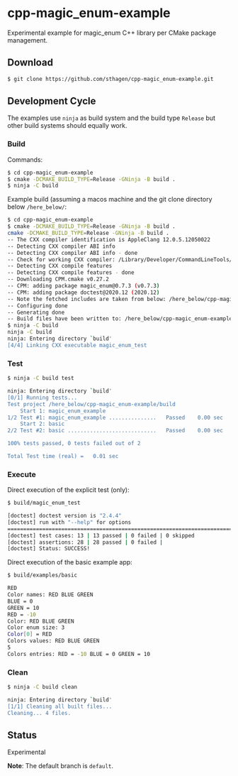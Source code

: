 # cpp-magic_enum-example

Experimental example for magic_enum C++ library per CMake package management.

## Download

```bash
$ git clone https://github.com/sthagen/cpp-magic_enum-example.git
```

## Development Cycle

The examples use `ninja` as build system and the build type `Release` but other build systems should equally work.

### Build

Commands:
```bash
$ cd cpp-magic_enum-example
$ cmake -DCMAKE_BUILD_TYPE=Release -GNinja -B build .
$ ninja -C build
```

Example build (assuming a macos machine and the git clone directory below `/here_below/`:
```bash
$ cd cpp-magic_enum-example
$ cmake -DCMAKE_BUILD_TYPE=Release -GNinja -B build .
cmake -DCMAKE_BUILD_TYPE=Release -GNinja -B build .
-- The CXX compiler identification is AppleClang 12.0.5.12050022
-- Detecting CXX compiler ABI info
-- Detecting CXX compiler ABI info - done
-- Check for working CXX compiler: /Library/Developer/CommandLineTools/usr/bin/c++ - skipped
-- Detecting CXX compile features
-- Detecting CXX compile features - done
-- Downloading CPM.cmake v0.27.2
-- CPM: adding package magic_enum@0.7.3 (v0.7.3)
-- CPM: adding package doctest@2020.12 (2020.12)
-- Note the fetched includes are taken from below: /here_below/cpp-magic_enum-example/build/_deps
-- Configuring done
-- Generating done
-- Build files have been written to: /here_below/cpp-magic_enum-example/build
$ ninja -C build
ninja -C build
ninja: Entering directory `build'
[4/4] Linking CXX executable magic_enum_test
```

### Test

```bash
$ ninja -C build test

ninja: Entering directory `build'
[0/1] Running tests...
Test project /here_below/cpp-magic_enum-example/build
    Start 1: magic_enum_example
1/2 Test #1: magic_enum_example ...............   Passed    0.00 sec
    Start 2: basic
2/2 Test #2: basic ............................   Passed    0.00 sec

100% tests passed, 0 tests failed out of 2

Total Test time (real) =   0.01 sec
```

### Execute

Direct execution of the explicit test (only):
```bash
$ build/magic_enum_test

[doctest] doctest version is "2.4.4"
[doctest] run with "--help" for options
===============================================================================
[doctest] test cases: 13 | 13 passed | 0 failed | 0 skipped
[doctest] assertions: 28 | 28 passed | 0 failed |
[doctest] Status: SUCCESS!
```

Direct execution of the basic example app:
```bash
$ build/examples/basic

RED
Color names: RED BLUE GREEN
BLUE = 0
GREEN = 10
RED = -10
Color: RED BLUE GREEN
Color enum size: 3
Color[0] = RED
Colors values: RED BLUE GREEN
5
Colors entries: RED = -10 BLUE = 0 GREEN = 10
```

### Clean

```bash
$ ninja -C build clean

ninja: Entering directory `build'
[1/1] Cleaning all built files...
Cleaning... 4 files.
```

## Status
Experimental

**Note**: The default branch is `default`.
